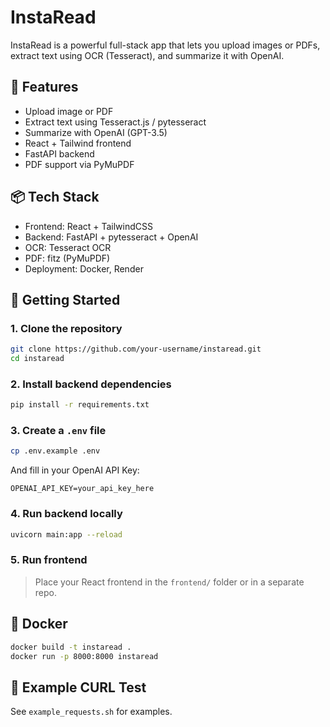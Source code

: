 # InstaRead

InstaRead is a powerful full-stack app that lets you upload images or PDFs, extract text using OCR (Tesseract), and summarize it with OpenAI.

## 🧠 Features

- Upload image or PDF
- Extract text using Tesseract.js / pytesseract
- Summarize with OpenAI (GPT-3.5)
- React + Tailwind frontend
- FastAPI backend
- PDF support via PyMuPDF

## 📦 Tech Stack

- Frontend: React + TailwindCSS
- Backend: FastAPI + pytesseract + OpenAI
- OCR: Tesseract OCR
- PDF: fitz (PyMuPDF)
- Deployment: Docker, Render

## 🚀 Getting Started

### 1. Clone the repository

```bash
git clone https://github.com/your-username/instaread.git
cd instaread
```

### 2. Install backend dependencies

```bash
pip install -r requirements.txt
```

### 3. Create a `.env` file

```bash
cp .env.example .env
```

And fill in your OpenAI API Key:

```env
OPENAI_API_KEY=your_api_key_here
```

### 4. Run backend locally

```bash
uvicorn main:app --reload
```

### 5. Run frontend

> Place your React frontend in the `frontend/` folder or in a separate repo.

## 🐳 Docker

```bash
docker build -t instaread .
docker run -p 8000:8000 instaread
```

## 🧪 Example CURL Test

See `example_requests.sh` for examples.
